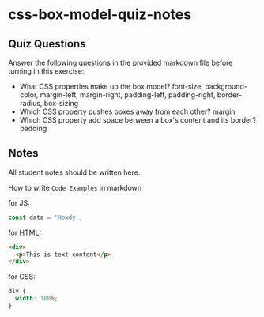 # css-box-model-quiz-notes

## Quiz Questions

Answer the following questions in the provided markdown file before turning in this exercise:

- What CSS properties make up the box model?
  font-size, background-color, margin-left, margin-right, padding-left, padding-right, border-radius, box-sizing
- Which CSS property pushes boxes away from each other?
  margin
- Which CSS property add space between a box's content and its border?
  padding

## Notes

All student notes should be written here.

How to write `Code Examples` in markdown

for JS:

```javascript
const data = 'Howdy';
```

for HTML:

```html
<div>
  <p>This is text content</p>
</div>
```

for CSS:

```css
div {
  width: 100%;
}
```
